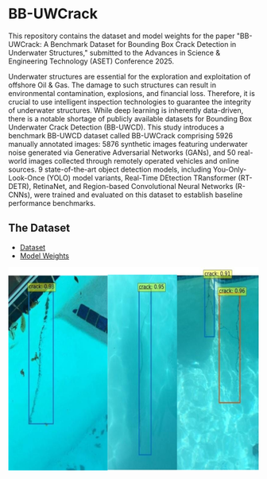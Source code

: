 # BB-UWCrack
This repository contains the dataset and model weights for the paper "BB-UWCrack: A Benchmark Dataset for Bounding Box Crack Detection in Underwater Structures," submitted to the Advances in Science & Engineering Technology (ASET) Conference 2025.

Underwater structures are essential for the exploration and exploitation of offshore Oil \& Gas. The damage to such structures can result in environmental contamination, explosions, and financial loss. Therefore, it is crucial to use intelligent inspection technologies to guarantee the integrity of underwater structures. While deep learning is inherently data-driven, there is a notable shortage of publicly available datasets for Bounding Box Underwater Crack Detection (BB-UWCD). This study introduces a benchmark BB-UWCD dataset called BB-UWCrack comprising 5926 manually annotated images: 5876 synthetic images featuring underwater noise generated via Generative Adversarial Networks (GANs), and 50 real-world images collected through remotely operated vehicles and online sources. 9 state-of-the-art object detection models, including You-Only-Look-Once (YOLO) model variants, Real-Time DEtection TRansformer (RT-DETR), RetinaNet, and Region-based Convolutional Neural Networks (R-CNNs), were trained and evaluated on this dataset to establish baseline performance benchmarks.

## The Dataset
- [Dataset](https://drive.google.com/drive/folders/1TsYDMr0pHJNyavnBpQFxAUCwOJlVG2L1?usp=sharing)
- [Model Weights](https://drive.google.com/drive/folders/1O-ZkBD54nzkZM4Jb6nNjvJBT_47r5pVb)
  
![Detection Results](results2.png)

